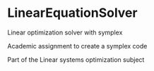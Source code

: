 # LinearEquationSolver
Linear optimization solver with symplex

Academic assignment to create a symplex code

Part of the Linear systems optimization subject
